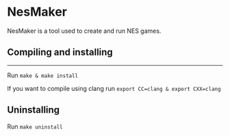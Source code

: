 # NesMaker
NesMaker is a tool used to create and run NES games. 
## Compiling and installing
---
Run `make & make install`

If you want to compile using clang run `export CC=clang & export CXX=clang`
## Uninstalling
Run `make uninstall`